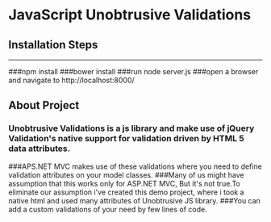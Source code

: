 # JavaScript Unobtrusive Validations

## Installation Steps
-------------------------

###npm install 
###bower install
###run node server.js
###open a browser and navigate to http://localhost:8000/


 About Project
 ----------------

### Unobtrusive Validations is a js library and make use of jQuery Validation's native support for validation driven by HTML 5 data attributes. 
###APS.NET MVC makes use of these validations where you need to define validation attributes on your model classes.
###Many of us might have assumption that this works only for ASP.NET MVC, But it's not true.To eliminate our assumption i've created this demo project, where i took a native html and used many attributes of Unobtrusive JS library.
###You can add a custom validations of your need by few lines of code.



